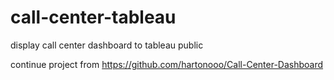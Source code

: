 # call-center-tableau
display call center dashboard to tableau public

continue project from https://github.com/hartonooo/Call-Center-Dashboard

